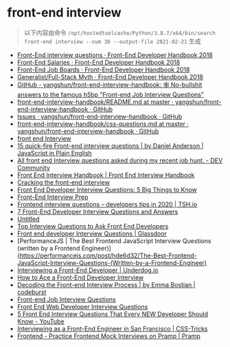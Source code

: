 
front-end interview
===================


> 以下内容由命令 `/opt/hostedtoolcache/Python/3.8.7/x64/bin/search front-end interview --num 30 --output-file 2021-02-21` 生成

- [Front-End interview questions · Front-End Developer Handbook 2018](https://frontendmasters.com/books/front-end-handbook/2018/practice/interview-q.html)
- [Front-End Salaries · Front-End Developer Handbook 2018](https://frontendmasters.com/books/front-end-handbook/2018/practice/salaries.html)
- [Front-End Job Boards · Front-End Developer Handbook 2018](https://frontendmasters.com/books/front-end-handbook/2018/practice/jobboards.html)
- [Generalist/Full-Stack Myth · Front-End Developer Handbook 2018](https://frontendmasters.com/books/front-end-handbook/2018/practice/myth.html)
- [GitHub - yangshun/front-end-interview-handbook: 🕸  No-bullshit answers to the famous h5bp "Front-end Job Interview Questions"](https://github.com/yangshun/front-end-interview-handbook)
- [front-end-interview-handbook/README.md at master · yangshun/front-end-interview-handbook · GitHub](https://github.com/yangshun/front-end-interview-handbook/blob/master/contents/en/README.md)
- [Issues · yangshun/front-end-interview-handbook · GitHub](https://github.com/yangshun/front-end-interview-handbook/issues)
- [front-end-interview-handbook/css-questions.md at master · yangshun/front-end-interview-handbook · GitHub](https://github.com/yangshun/front-end-interview-handbook/blob/master/contents/en/css-questions.md)
- [front end Interview](https://www.thatjsdude.com/interview/)
- [15 quick-fire Front-end interview questions | by Daniel Anderson | JavaScript in Plain English](https://medium.com/javascript-in-plain-english/15-quick-fire-front-end-interview-questions-bb4d83d0817c)
- [All front end Interview questions asked during my recent job hunt. - DEV Community](https://dev.to/devabhijeet/all-front-end-interview-questions-asked-during-my-recent-job-hunt-1kge)
- [Front End Interview Handbook | Front End Interview Handbook](https://yangshun.github.io/front-end-interview-handbook/)
- [Cracking the front-end interview](https://www.freecodecamp.org/news/cracking-the-front-end-interview-9a34cd46237/)
- [Front End Developer Interview Questions: 5 Big Things to Know](https://insights.dice.com/2020/04/03/front-end-developer-interview-questions-5-big-things-know/)
- [Front-End Interview Prep](https://www.udacity.com/course/front-end-interview-prep--ud250)
- [Frontend interview questions – developers tips in 2020 | TSH.io](https://tsh.io/blog/frontend-interview-questions/)
- [7 Front-End Developer Interview Questions and Answers](https://www.indeed.com/hire/interview-questions/front-end-developer)
- [Untitled](https://www.educative.io/track/ace-the-front-end-interview)
- [Top Interview Questions to Ask Front End Developers](https://business.linkedin.com/talent-solutions/resources/interviewing-talent/front-end-developer)
- [Front end developer Interview Questions | Glassdoor](https://www.glassdoor.com/Interview/front-end-developer-interview-questions-SRCH_KO0,19.htm)
- [PerformanceJS | The Best Frontend JavaScript Interview Questions (written by a Frontend Engineer)](https://performancejs.com/post/hde6d32/The-Best-Frontend-JavaScript-Interview-Questions-(Written-by-a-Frontend-Engineer)
- [Interviewing a Front-End Developer | Underdog.io](https://underdog.io/blog/interviewing-a-front-end-developer)
- [How to Ace a Front-End Developer Interview](https://html.com/resources/front-end-dev-interview/)
- [Decoding the Front-end Interview Process | by Emma Bostian | codeburst](https://codeburst.io/de-coding-the-front-end-development-interview-process-9601bc4c71e5)
- [Front-end Job Interview Questions](https://h5bp.org/Front-end-Developer-Interview-Questions/)
- [Front End Web Developer Interview Questions](https://resources.workable.com/front-end-web-developer-interview-questions)
- [5 Front End Interview Questions That Every NEW Developer Should Know - YouTube](https://www.youtube.com/watch?v=z6cvj6cMIr0)
- [
    Interviewing as a Front-End Engineer in San Francisco | CSS-Tricks  ](https://css-tricks.com/interviewing-front-end-engineer-san-francisco/)
- [Frontend - Practice Frontend Mock Interviews on Pramp | Pramp](https://www.pramp.com/dev/uc-frontend)
